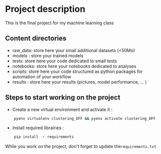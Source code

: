 # Project description

This is the final project for my machine learning class

## Content directories

- raw_data: store here your small additional datasets (<50Mo)
- models : store your trained models
- tests: store here your code dedicated to small tests 
- notebooks: store here your notebooks dedicated to analyses
- scripts: store here your code structured as python packages for automation of your workflow
- results : store here your results (pictures, model performance, ... )

## Steps to start working on the project

- Create a new virtual environment and activate it :
```bash
	pyenv virtualenv clustering_OFF && pyenv activate clustering_OFF
```

- Install required librairies :
```bash
  	pip install -r requirements
```

While you work on the project, don't forget to update the`requirements.txt`


